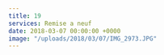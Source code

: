 ```yaml
---
title: 19
services: Remise a neuf
date: 2018-03-07 00:00:00 +0000
image: "/uploads/2018/03/07/IMG_2973.JPG"
---
```

